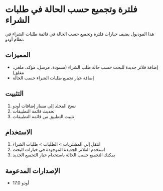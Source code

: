 # فلترة وتجميع حسب الحالة في طلبات الشراء

هذا الموديول يضيف خيارات فلترة وتجميع حسب الحالة في قائمة طلبات الشراء في نظام أودو.

## المميزات

- إضافة فلاتر جديدة للبحث حسب حالة طلب الشراء (مسودة، مرسل، مؤكد، ملغي، مغلق)
- إضافة خيار تجميع طلبات الشراء حسب الحالة

## التثبيت

1. نسخ المجلد إلى مسار إضافات أودو
2. تحديث قائمة التطبيقات
3. تثبيت التطبيق من قائمة التطبيقات

## الاستخدام

1. انتقل إلى المشتريات > الطلبات > طلبات الشراء
2. استخدم الفلاتر الجديدة الموجودة في خيارات البحث
3. يمكنك التجميع حسب الحالة باستخدام خيار التجميع الجديد

## الإصدارات المدعومة

- أودو 17.0